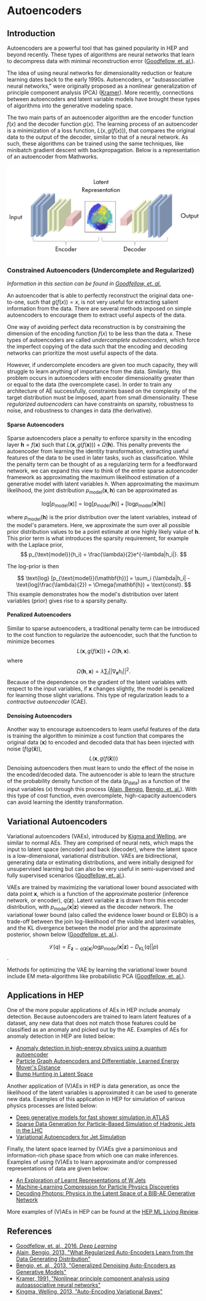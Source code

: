 # Autoencoders

## Introduction
Autoencoders are a powerful tool that has gained popularity in HEP and beyond recently. These types of algorithms are neural networks that learn to decompress data with minimal reconstruction error ([Goodfellow, et. al.][1a]).

The idea of using neural networks for dimensionality reduction or feature learning dates back to the early 1990s. Autoencoders, or "autoassociative neural networks," were originally proposed as a nonlinear generalization of principle component analysis (PCA) ([Kramer][3a]). More recently, connections between autoencoders and latent variable models have brought these types of algorithms into the generative modeling space.

The two main parts of an autoencoder algorithm are the encoder function $f(x)$ and the decoder function $g(x)$. The learning process of an autoencoder is a minimization of a loss function, $L(x,g(f(x)))$, that compares the original data to the output of the decoder, similar to that of a neural network. As such, these algorithms can be trained using the same techniques, like minibatch gradient descent with backpropagation. Below is a representation of an autoencoder from Mathworks.

![autoencoder_model](content/images/training/autoencoder_model.png)

### Constrained Autoencoders (Undercomplete and Regularized)
*Information in this section can be found in [Goodfellow, et. al.][1a]*

An autoencoder that is able to perfectly reconstruct the original data one-to-one, such that $g(f(x)) = x$, is not very useful for extracting salient information from the data. There are several methods imposed on simple autoencoders to encourage them to extract useful aspects of the data.

One way of avoiding perfect data reconstruction is by constraining the dimension of the encoding function $f(x)$ to be less than the data $x$. These types of autoencoders are called *undercomplete autoencoders*, which force the imperfect copying of the data such that the encoding and decoding networks can prioritize the most useful aspects of the data. 


However, if undercomplete encoders are given too much capacity, they will struggle to learn anything of importance from the data. Similarly, this problem occurs in autoencoders with encoder dimensionality greater than or equal to the data (the overcomplete case). In order to train any architecture of AE successfully, constraints based on the complexity of the target distribution must be imposed, apart from small dimensionality. These *regularized autoencoders* can have constraints on  sparsity, robustness to noise, and robustness to changes in data (the derivative).

#### Sparse Autoencoders
Sparse autoencoders place a penalty to enforce sparsity in the encoding layer $\mathbf{h} = f(\mathbf{x})$ such that $L(\mathbf{x}, g(f(\mathbf{x}))) + \Omega(\mathbf{h})$. This penalty prevents the autoencoder from learning the identity transformation, extracting useful features of the data to be used in later tasks, such as classification. While the penalty term can be thought of as a regularizing term for a feedforward network, we can expand this view to think of the entire sparse autoencoder framework as approximating the maximum likelihood estimation of a generative model with latent variables $h$. When approximating the maximum likelihood, the joint distribution $p_{\text{model}}(\mathbf{x}, \mathbf{h})$ can be approximated as

$$
\text{log} [ p_{\text{model}}(\mathbf{x})] = \text{log} [p_{\text{model}}(\mathbf{h})] + [\text{log} p_{\text{model}}(\mathbf{x} | \mathbf{h})]
$$

where $p_{\text{model}}(\mathbf{h})$ is the prior distribution over the latent variables, instead of the model's parameters. Here, we approximate the sum over all possible prior distribution values to be a point estimate at one highly likely value of $\mathbf{h}$. This prior term is what introduces the sparsity requirement, for example with the Laplace prior,
$$
p_{\text{model}}(h_i) = \frac{\lambda}{2}e^{-\lambda|h_i|}.
$$

The log-prior is then

$$
\text{log} [p_{\text{model}}(\mathbf{h})] = \sum_i (\lambda|h_i| - \text{log}\frac{\lambda}{2}) = \Omega(\mathbf{h}) + \text{const}.
$$
This example demonstrates how the model's distribution over latent variables (prior) gives rise to a sparsity penalty.


#### Penalized Autoencoders
Similar to sparse autoencoders, a traditional penalty term can be introduced to the cost function to regularize the autoencoder, such that the function to minimize becomes
$$
L(\mathbf{x},g(f(\mathbf{x}))) + \Omega(\mathbf{h},\mathbf{x}).
$$
where 
$$
\Omega(\mathbf{h},\mathbf{x}) = \lambda\sum_i ||\nabla_{\mathbf{x}}h_i||^2.
$$
Because of the dependence on the gradient of the latent variables with respect to the input variables, if $\mathbf{x}$ changes slightly, the model is penalized for learning those slight variations. This type of regularization leads to a *contractive autoencoder* (CAE).


#### Denoising Autoencoders
Another way to encourage autoencoders to learn useful features of the data is training the algorithm to minimize a cost function that compares the original data ($\mathbf{x}$) to encoded and decoded data that has been injected with noise ($f(g(\mathbf{\tilde{x}}))$, 
$$
L(\mathbf{x},g(f(\mathbf{\tilde{x}})))
$$
Denoising autoencoders then must learn to undo the effect of the noise in the encoded/decoded data. The autoencoder is able to learn the structure of the probability density function of the data ($p_{\text{data}}$) as a function of the input variables ($x$) through this process ([Alain, Bengio][2a], [Bengio, et. al.][2b]). With this type of cost function, even overcomplete, high-capacity autoencoders can avoid learning the identity transformation.


## Variational Autoencoders
Variational autoencoders (VAEs), introduced by [Kigma and Welling][4a], are similar to normal AEs. They are comprised of neural nets, which maps the input to latent space (encoder) and back (decoder), where the latent space is a low-dimensional, variational distribution. VAEs are bidirectional, generating data or estimating distributions, and were initially designed for unsupervised learning but can also be very useful in semi-supervised and fully supervised scenarios ([Goodfellow, et. al.][1a]).

VAEs are trained by maximizing the variational lower bound associated with data point $\mathbf{x}$, which is a function of the approximate posterior (inference network, or encoder), $q(\mathbf{z})$. Latent variable $\mathbf{z}$ is drawn from this encoder distribution, with $p_\text{model}(\mathbf{x} | \mathbf{z})$ viewed as the decoder network. The variational lower bound (also called the evidence lower bound or ELBO) is a trade-off between the join log-likelihood of the visible and latent variables, and the KL divergence between the model prior and the approximate posterior, shown below ([Goodfellow, et. al.][1a]).

$$
\mathcal{L}(q) = E_{\mathbf{z} \sim q(\mathbf{z} | \mathbf{x})} \text{log}p_\text{model}(\mathbf{x} | \mathbf{z}) - D_\text{KL}(q || p)
$$.

Methods for optimizing the VAE by learning the variational lower bound include EM meta-algorithms like probabilistic PCA ([Goodfellow, et. al.][1a]).

<!--
- optimizes model parameters $\theta$ via *amoritzed inference* to reduce reconstruction error between input and output and to get approximate posterior as close as possible to real one
	- approximate posterior to avoid intractability
	- likelihood conditioned on latent variables is calculated by a probabilistic decoder and approximated posterior is calculated by probabilistic encoder
-->



## Applications in HEP
One of the more popular applications of AEs in HEP include anomaly detection. Because autoencoders are trained to learn latent features of a dataset, any new data that does not match those features could be classified as an anomaly and picked out by the AE. Examples of AEs for anomaly detection in HEP are listed below:

- [Anomaly detection in high-energy physics using a quantum autoencoder](https://arxiv.org/abs/2112.04958)
- [Particle Graph Autoencoders and Differentiable, Learned Energy Mover's Distance
](https://arxiv.org/abs/2111.12849)
- [Bump Hunting in Latent Space](https://arxiv.org/abs/2103.06595)


Another application of (V)AEs in HEP is data generation, as once the likelihood of the latent variables is approximated it can be used to generate new data. Examples of this application in HEP for simulation of various physics processes are listed below:

- [Deep generative models for fast shower simulation in ATLAS](http://cds.cern.ch/record/2630433)
- [Sparse Data Generation for Particle-Based Simulation of Hadronic Jets in the LHC
](https://arxiv.org/abs/2109.15197)
- [Variational Autoencoders for Jet Simulation
](https://arxiv.org/abs/2009.04842)

Finally, the latent space learned by (V)AEs give a parsimonious and information-rich phase space from which one can make inferences. Examples of using (V)AEs to learn approximate and/or compressed representations of data are given below:

- [An Exploration of Learnt Representations of W Jets](https://arxiv.org/abs/2109.10919)
- [Machine-Learning Compression for Particle Physics Discoveries](https://arxiv.org/abs/2210.11489)
- [Decoding Photons: Physics in the Latent Space of a BIB-AE Generative Network](https://arxiv.org/abs/2102.12491)

More examples of (V)AEs in HEP can be found at the [HEP ML Living Review](https://iml-wg.github.io/HEPML-LivingReview/).

<!--
## Tensorflow Example
-->


References
--
- [Goodfellow, et. al., 2016, *Deep Learning*][1a]
- [Alain, Bengio, 2013, "What Regularized Auto-Encoders Learn from the Data Generating Distribution"][2a]
- [Bengio, et. al., 2013, "Generalized Denoising Auto-Encoders as Generative Models"][2b]
- [Kramer, 1991, "Nonlinear principle component analysis using autoassociative neural networks"][3a]
- [Kingma, Welling, 2013, "Auto-Encoding Variational Bayes"][4a]

[1a]: https://www.deeplearningbook.org
[2a]: https://arxiv.org/abs/1211.4246
[2b]: https://arxiv.org/abs/1305.6663
[3a]: https://aiche.onlinelibrary.wiley.com/doi/10.1002/aic.690370209
[4a]: https://arxiv.org/abs/1312.6114






